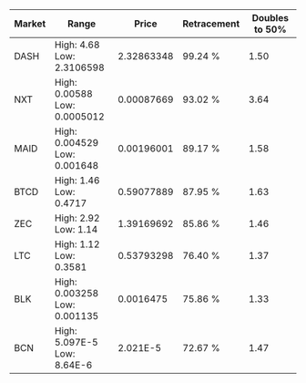 | Market | Range | Price| Retracement | Doubles to 50% |
| --- | --- | --- | --- | --- |
| DASH | High: 4.68<br />Low: 2.3106598 | 2.32863348 | 99.24 % | 1.50 |
| NXT | High: 0.00588<br />Low: 0.0005012 | 0.00087669 | 93.02 % | 3.64 |
| MAID | High: 0.004529<br />Low: 0.001648 | 0.00196001 | 89.17 % | 1.58 |
| BTCD | High: 1.46<br />Low: 0.4717 | 0.59077889 | 87.95 % | 1.63 |
| ZEC | High: 2.92<br />Low: 1.14 | 1.39169692 | 85.86 % | 1.46 |
| LTC | High: 1.12<br />Low: 0.3581 | 0.53793298 | 76.40 % | 1.37 |
| BLK | High: 0.003258<br />Low: 0.001135 | 0.0016475 | 75.86 % | 1.33 |
| BCN | High: 5.097E-5<br />Low: 8.64E-6 | 2.021E-5 | 72.67 % | 1.47 |
